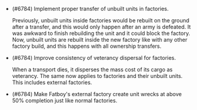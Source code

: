 - (#6784) Implement proper transfer of unbuilt units in factories.

  Previously, unbuilt units inside factories would be rebuilt on the ground after a transfer, and this would only happen after an army is defeated. It was awkward to finish rebuilding the unit and it could block the factory.  
  Now, unbuilt units are rebuilt inside the new factory like with any other factory build, and this happens with all ownership transfers.

- (#6784) Improve consistency of veterancy dispersal for factories.

  When a transport dies, it disperses the mass cost of its cargo as veterancy. The same now applies to factories and their unbuilt units. This includes external factories.

- (#6784) Make Fatboy's external factory create unit wrecks at above 50% completion just like normal factories.
